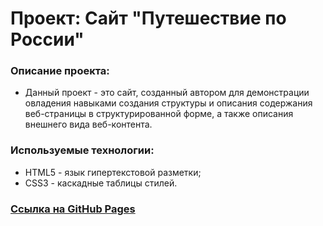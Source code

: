 # Проект: Сайт "Путешествие по России"

### Описание проекта:
* Данный проект - это сайт, созданный автором для демонстрации овладения навыками создания структуры и описания содержания веб-страницы в структурированной форме, а также описания внешнего вида веб-контента.

### Используемые технологии:
* HTML5 - язык гипертекстовой разметки;
* CSS3 - каскадные таблицы стилей.

### [Ссылка на GitHub Pages](https://newgost.github.io/russian-travel-main/)
